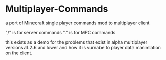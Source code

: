 # Multiplayer-Commands
a port of Minecraft single player commands mod to multiplayer client

"/" is for server commands 
"." is for MPC commands

this exists as a demo for the problems that exist in alpha multiplayer versions a1.2.6 and lower and how it is vurnabe to player data manimlation on the client.
